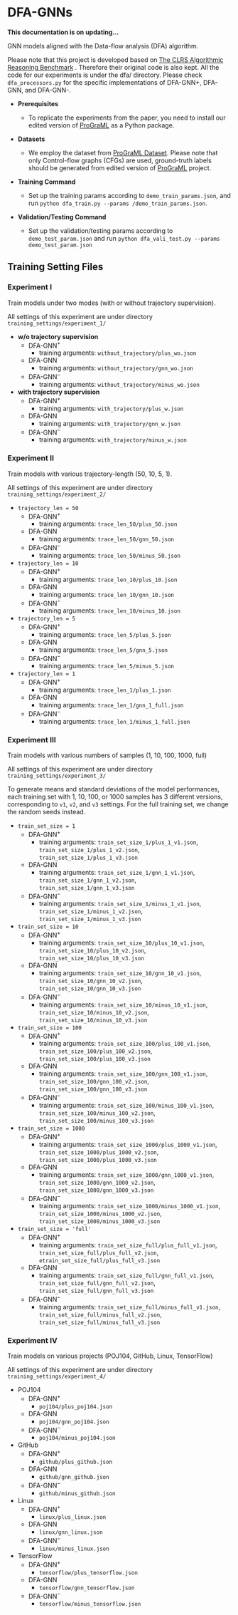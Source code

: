 # DFA-GNNs

**This documentation is on updating...**

GNN models aligned with the Data-flow analysis (DFA) algorithm. 

Please note that this project is developed based on [The CLRS Algorithmic Reasoning Benchmark](https://github.com/google-deepmind/clrs) . Therefore their original code is also kept. All the code for our experiments is under the dfa/ directory. Please check `dfa_processors.py` for the specific implementations of DFA-GNN+, DFA-GNN, and DFA-GNN-.

- **Prerequisites**
  - To replicate the experiments from the paper,  you need to install our edited version of [ProGraML](https://anonymous.4open.science/r/programl_edited-DBDB/README.md) as a Python package.

- **Datasets**
  - We employ the dataset from [ProGraML Dataset](https://anonymous.4open.science/r/programl_edited-DBDB/README.md). Please note that only Control-flow graphs (CFGs) are used, ground-truth labels should be generated from edited version of [ProGraML](https://anonymous.4open.science/r/programl_edited-DBDB/README.md) project.

- **Training Command**
  - Set up the training params according to `demo_train_params.json`, and run `python dfa_train.py --params /demo_train_params.json`.
- **Validation/Testing Command**
  - Set up the validation/testing params according to `demo_test_param.json` and run `python dfa_vali_test.py --params demo_test_param.json`

## Training Setting Files

### Experiment I

Train models under two modes (with or without trajectory supervision).

All settings of this experiment are under directory `training_settings/experiment_1/`

- **w/o trajectory supervision**
  - DFA-GNN$^+$
    -   training arguments: `without_trajectory/plus_wo.json`
  - DFA-GNN
    - training arguments: `without_trajectory/gnn_wo.json`
  - DFA-GNN$^-$
    - training arguments: `without_trajectory/minus_wo.json`
- **with trajectory supervision**
  - DFA-GNN$^+$
    -   training arguments: `with_trajectory/plus_w.json`
  - DFA-GNN
    - training arguments: `with_trajectory/gnn_w.json`
  - DFA-GNN$^-$
    - training arguments: `with_trajectory/minus_w.json`

### Experiment II

Train models with various trajectory-length (50, 10, 5, 1).

All settings of this experiment are under directory `training_settings/experiment_2/`

- `trajectory_len = 50`
  - DFA-GNN$^+$
    -   training arguments: `trace_len_50/plus_50.json`
  - DFA-GNN
    - training arguments: `trace_len_50/gnn_50.json`
  - DFA-GNN$^-$
    - training arguments: `trace_len_50/minus_50.json`
- `trajectory_len = 10`
  - DFA-GNN$^+$
    -   training arguments: `trace_len_10/plus_10.json`
  - DFA-GNN
    - training arguments: `trace_len_10/gnn_10.json`
  - DFA-GNN$^-$
    - training arguments: `trace_len_10/minus_10.json`
- `trajectory_len = 5`
  - DFA-GNN$^+$
    -   training arguments: `trace_len_5/plus_5.json`
  - DFA-GNN
    - training arguments: `trace_len_5/gnn_5.json`
  - DFA-GNN$^-$
    - training arguments: `trace_len_5/minus_5.json`
- `trajectory_len = 1`
  - DFA-GNN$^+$
    -   training arguments: `trace_len_1/plus_1.json`
  - DFA-GNN
    - training arguments: `trace_len_1/gnn_1_full.json`
  - DFA-GNN$^-$
    - training arguments: `trace_len_1/minus_1_full.json`

### Experiment III

Train models with various numbers of samples (1, 10, 100, 1000, full)

All settings of this experiment are under directory `training_settings/experiment_3/`

To generate means and standard deviations of the model performances, each training set with 1, 10, 100, or 1000 samples has 3 different versions, corresponding to `v1`, `v2`, and `v3` settings. For the full training set, we change the random seeds instead.

- `train_set_size = 1`
  - DFA-GNN$^+$
    -   training arguments: `train_set_size_1/plus_1_v1.json`, `train_set_size_1/plus_1_v2.json`, `train_set_size_1/plus_1_v3.json`
  - DFA-GNN
    - training arguments: `train_set_size_1/gnn_1_v1.json`, `train_set_size_1/gnn_1_v2.json`, `train_set_size_1/gnn_1_v3.json`
  - DFA-GNN$^-$
    - training arguments: `train_set_size_1/minus_1_v1.json`, `train_set_size_1/minus_1_v2.json`, `train_set_size_1/minus_1_v3.json`
- `train_set_size = 10`
  - DFA-GNN$^+$
    -   training arguments: `train_set_size_10/plus_10_v1.json`, `train_set_size_10/plus_10_v2.json`, `train_set_size_10/plus_10_v3.json`
  - DFA-GNN
    - training arguments: `train_set_size_10/gnn_10_v1.json`, `train_set_size_10/gnn_10_v2.json`, `train_set_size_10/gnn_10_v3.json`
  - DFA-GNN$^-$
    - training arguments: `train_set_size_10/minus_10_v1.json`, `train_set_size_10/minus_10_v2.json`, `train_set_size_10/minus_10_v3.json`
- `train_set_size = 100`
  - DFA-GNN$^+$
    -   training arguments: `train_set_size_100/plus_100_v1.json`, `train_set_size_100/plus_100_v2.json`, `train_set_size_100/plus_100_v3.json` 
  - DFA-GNN
    - training arguments: `train_set_size_100/gnn_100_v1.json`, `train_set_size_100/gnn_100_v2.json`, `train_set_size_100/gnn_100_v3.json`
  - DFA-GNN$^-$
    - training arguments: `train_set_size_100/minus_100_v1.json`, `train_set_size_100/minus_100_v2.json`, `train_set_size_100/minus_100_v3.json`
- `train_set_size = 1000`
  - DFA-GNN$^+$
    -   training arguments: `train_set_size_1000/plus_1000_v1.json`, `train_set_size_1000/plus_1000_v2.json`, `train_set_size_1000/plus_1000_v3.json`
  - DFA-GNN
    - training arguments: `train_set_size_1000/gnn_1000_v1.json`, `train_set_size_1000/gnn_1000_v2.json`, `train_set_size_1000/gnn_1000_v3.json`
  - DFA-GNN$^-$
    - training arguments: `train_set_size_1000/minus_1000_v1.json`, `train_set_size_1000/minus_1000_v2.json`, `train_set_size_1000/minus_1000_v3.json`
- `train_set_size = 'full'`
  - DFA-GNN$^+$
    -   training arguments: `train_set_size_full/plus_full_v1.json`, `train_set_size_full/plus_full_v2.json`, `etrain_set_size_full/plus_full_v3.json`
  - DFA-GNN
    - training arguments: `train_set_size_full/gnn_full_v1.json`, `train_set_size_full/gnn_full_v2.json`, `train_set_size_full/gnn_full_v3.json`
  - DFA-GNN$^-$
    - training arguments: `train_set_size_full/minus_full_v1.json`, `train_set_size_full/minus_full_v2.json`, `train_set_size_full/minus_full_v3.json`

### Experiment IV

Train models on various projects (POJ104, GitHub, Linux, TensorFlow)

All settings of this experiment are under directory `training_settings/experiment_4/`

- POJ104
  - DFA-GNN$^+$
    - `poj104/plus_poj104.json`
  - DFA-GNN
    - `poj104/gnn_poj104.json`
  - DFA-GNN$^-$
    - `poj104/minus_poj104.json`
- GitHub
  - DFA-GNN$^+$
    - `github/plus_github.json`
  - DFA-GNN
    - `github/gnn_github.json`
  - DFA-GNN$^-$
    - `github/minus_github.json`
- Linux
  - DFA-GNN$^+$
    - `linux/plus_linux.json`
  - DFA-GNN
    - `linux/gnn_linux.json`
  - DFA-GNN$^-$
    - `linux/minus_linux.json`
- TensorFlow
  - DFA-GNN$^+$
    - `tensorflow/plus_tensorflow.json`
  - DFA-GNN
    - `tensorflow/gnn_tensorflow.json`
  - DFA-GNN$^-$
    - `tensorflow/minus_tensorflow.json`

